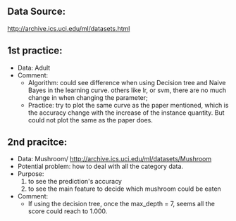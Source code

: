 ## Data Source:
http://archive.ics.uci.edu/ml/datasets.html

## 1st practice: 
- Data: Adult
- Comment:
    - Algorithm: could see difference when using Decision tree and Naive Bayes in the learning curve. others like lr, or svm, there are no much change in when changing the parameter; 
    - Practice: try to plot the same curve as the paper mentioned, which is the accuracy change with the increase of the instance quantity. But could not plot the same as the paper does. 

## 2nd pracitce: 
- Data: Mushroom/ http://archive.ics.uci.edu/ml/datasets/Mushroom
- Potential problem: how to deal with all the category data. 
- Purpose: 
    1. to see the prediction's accuracy
    2. to see the main feature to decide which mushroom could be eaten
- Comment:
    - If using the decision tree, once the max_depth = 7, seems all the score could reach to 1.000. 